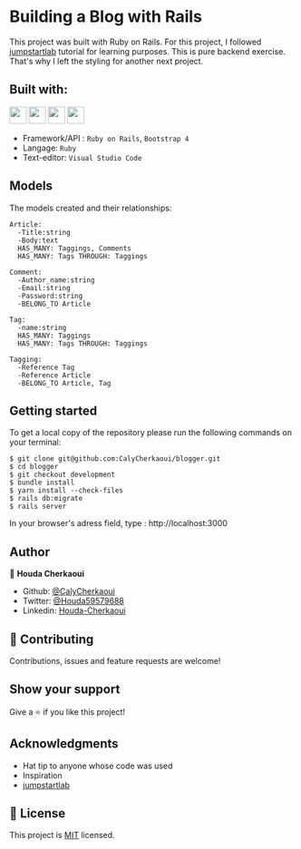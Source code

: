 # Building a Blog with Rails

This project was built with Ruby on Rails. 
For this project, I followed [jumpstartlab](http://tutorials.jumpstartlab.com/projects/blogger.html) tutorial for learning purposes.
This is pure backend exercise. That's why I left the styling for another next project.

## Built with:

<a href="#" target="_blank"><img height="30" src="https://www.vectorlogo.zone/logos/ruby-lang/ruby-lang-horizontal.svg"></a>
<a href="#" target="_blank"><img height="30" src="https://www.vectorlogo.zone/logos/git-scm/git-scm-ar21.svg"></a>
<a href="#" target="_blank"><img height="30" src="https://www.vectorlogo.zone/logos/getbootstrap/getbootstrap-icon.svg"></a>
<a href="#" target="_blank"><img height="30" src="https://www.vectorlogo.zone/logos/w3_html5/w3_html5-ar21.svg"></a>

- Framework/API : ``Ruby on Rails``, ``Bootstrap 4``
- Langage: ``Ruby``
- Text-editor: ``Visual Studio Code``


## Models

The models created and their relationships:
```
Article:
  -Title:string
  -Body:text
  HAS_MANY: Taggings, Comments
  HAS_MANY: Tags THROUGH: Taggings
```

```
Comment:
  -Author_name:string
  -Email:string
  -Password:string
  -BELONG_TO Article
```

```
Tag:
  -name:string
  HAS_MANY: Taggings
  HAS_MANY: Tags THROUGH: Taggings
```

```
Tagging:
  -Reference Tag
  -Reference Article
  -BELONG_TO Article, Tag
```

## Getting started

To get a local copy of the repository please run the following commands on your terminal:

```
$ git clone git@github.com:CalyCherkaoui/blogger.git
$ cd blogger
$ git checkout development
$ bundle install
$ yarn install --check-files
$ rails db:migrate
$ rails server
```
In your browser's adress field, type : http://localhost:3000

## Author

👤 **Houda Cherkaoui**

- Github: [@CalyCherkaoui](https://github.com/CalyCherkaoui)
- Twitter: [@Houda59579688](https://twitter.com/Houda59579688)
- Linkedin: [Houda-Cherkaoui](https://www.linkedin.com/in/houda-cherkaoui-64106395/)


## 🤝 Contributing

Contributions, issues and feature requests are welcome!

## Show your support

Give a ⭐️ if you like this project!

## Acknowledgments

- Hat tip to anyone whose code was used
- Inspiration
- [jumpstartlab](http://tutorials.jumpstartlab.com/projects/blogger.html) 

## 📝 License

This project is [MIT]() licensed.
